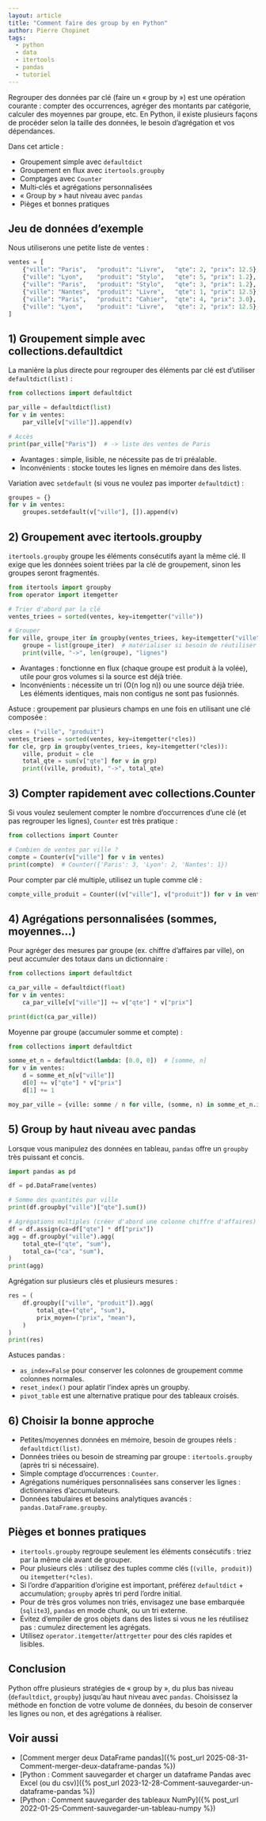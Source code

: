 ```yaml
---
layout: article
title: "Comment faire des group by en Python"
author: Pierre Chopinet
tags:
  - python
  - data
  - itertools
  - pandas
  - tutoriel
---
```


Regrouper des données par clé (faire un « group by ») est une opération courante : compter des occurrences, agréger des montants par catégorie, calculer des moyennes par groupe, etc. En Python, il existe plusieurs façons de procéder selon la taille des données, le besoin d’agrégation et vos dépendances.
<!--more-->

Dans cet article :
- Groupement simple avec `defaultdict`
- Groupement en flux avec `itertools.groupby`
- Comptages avec `Counter`
- Multi‑clés et agrégations personnalisées
- « Group by » haut niveau avec `pandas`
- Pièges et bonnes pratiques

## Jeu de données d’exemple

Nous utiliserons une petite liste de ventes :

```python
ventes = [
    {"ville": "Paris",   "produit": "Livre",   "qte": 2, "prix": 12.5},
    {"ville": "Lyon",    "produit": "Stylo",   "qte": 5, "prix": 1.2},
    {"ville": "Paris",   "produit": "Stylo",   "qte": 3, "prix": 1.2},
    {"ville": "Nantes",  "produit": "Livre",   "qte": 1, "prix": 12.5},
    {"ville": "Paris",   "produit": "Cahier",  "qte": 4, "prix": 3.0},
    {"ville": "Lyon",    "produit": "Livre",   "qte": 2, "prix": 12.5},
]
```

## 1) Groupement simple avec collections.defaultdict

La manière la plus directe pour regrouper des éléments par clé est d’utiliser `defaultdict(list)` :

```python
from collections import defaultdict

par_ville = defaultdict(list)
for v in ventes:
    par_ville[v["ville"]].append(v)

# Accès
print(par_ville["Paris"])  # -> liste des ventes de Paris
```

- Avantages : simple, lisible, ne nécessite pas de tri préalable.
- Inconvénients : stocke toutes les lignes en mémoire dans des listes.

Variation avec `setdefault` (si vous ne voulez pas importer `defaultdict`) :

```python
groupes = {}
for v in ventes:
    groupes.setdefault(v["ville"], []).append(v)
```

## 2) Groupement avec itertools.groupby

`itertools.groupby` groupe les éléments consécutifs ayant la même clé. Il exige que les données soient triées par la clé de groupement, sinon les groupes seront fragmentés.

```python
from itertools import groupby
from operator import itemgetter

# Trier d'abord par la clé
ventes_triees = sorted(ventes, key=itemgetter("ville"))

# Grouper
for ville, groupe_iter in groupby(ventes_triees, key=itemgetter("ville")):
    groupe = list(groupe_iter)  # matérialiser si besoin de réutiliser
    print(ville, "->", len(groupe), "lignes")
```

- Avantages : fonctionne en flux (chaque groupe est produit à la volée), utile pour gros volumes si la source est déjà triée.
- Inconvénients : nécessite un tri (O(n log n)) ou une source déjà triée. Les éléments identiques, mais non contigus ne sont pas fusionnés.

Astuce : groupement par plusieurs champs en une fois en utilisant une clé composée :

```python
cles = ("ville", "produit")
ventes_triees = sorted(ventes, key=itemgetter(*cles))
for cle, grp in groupby(ventes_triees, key=itemgetter(*cles)):
    ville, produit = cle
    total_qte = sum(v["qte"] for v in grp)
    print((ville, produit), "->", total_qte)
```

## 3) Compter rapidement avec collections.Counter

Si vous voulez seulement compter le nombre d’occurrences d’une clé (et pas regrouper les lignes), `Counter` est très pratique :

```python
from collections import Counter

# Combien de ventes par ville ?
compte = Counter(v["ville"] for v in ventes)
print(compte)  # Counter({'Paris': 3, 'Lyon': 2, 'Nantes': 1})
```

Pour compter par clé multiple, utilisez un tuple comme clé :

```python
compte_ville_produit = Counter((v["ville"], v["produit"]) for v in ventes)
```

## 4) Agrégations personnalisées (sommes, moyennes…)

Pour agréger des mesures par groupe (ex. chiffre d’affaires par ville), on peut accumuler des totaux dans un dictionnaire :

```python
from collections import defaultdict

ca_par_ville = defaultdict(float)
for v in ventes:
    ca_par_ville[v["ville"]] += v["qte"] * v["prix"]

print(dict(ca_par_ville))
```

Moyenne par groupe (accumuler somme et compte) :

```python
from collections import defaultdict

somme_et_n = defaultdict(lambda: [0.0, 0])  # [somme, n]
for v in ventes:
    d = somme_et_n[v["ville"]]
    d[0] += v["qte"] * v["prix"]
    d[1] += 1

moy_par_ville = {ville: somme / n for ville, (somme, n) in somme_et_n.items()}
```

## 5) Group by haut niveau avec pandas

Lorsque vous manipulez des données en tableau, `pandas` offre un `groupby` très puissant et concis.

```python
import pandas as pd

df = pd.DataFrame(ventes)

# Somme des quantités par ville
print(df.groupby("ville")["qte"].sum())

# Agrégations multiples (créer d'abord une colonne chiffre d'affaires)
df = df.assign(ca=df["qte"] * df["prix"])
agg = df.groupby("ville").agg(
    total_qte=("qte", "sum"),
    total_ca=("ca", "sum"),
)
print(agg)
```

Agrégation sur plusieurs clés et plusieurs mesures :

```python
res = (
    df.groupby(["ville", "produit"]).agg(
        total_qte=("qte", "sum"),
        prix_moyen=("prix", "mean"),
    )
)
print(res)
```

Astuces pandas :
- `as_index=False` pour conserver les colonnes de groupement comme colonnes normales.
- `reset_index()` pour aplatir l’index après un groupby.
- `pivot_table` est une alternative pratique pour des tableaux croisés.

## 6) Choisir la bonne approche

- Petites/moyennes données en mémoire, besoin de groupes réels : `defaultdict(list)`.
- Données triées ou besoin de streaming par groupe : `itertools.groupby` (après tri si nécessaire).
- Simple comptage d’occurrences : `Counter`.
- Agrégations numériques personnalisées sans conserver les lignes : dictionnaires d’accumulateurs.
- Données tabulaires et besoins analytiques avancés : `pandas.DataFrame.groupby`.

## Pièges et bonnes pratiques

- `itertools.groupby` regroupe seulement les éléments consécutifs : triez par la même clé avant de grouper.
- Pour plusieurs clés : utilisez des tuples comme clés (`(ville, produit)`) ou `itemgetter(*cles)`.
- Si l’ordre d’apparition d’origine est important, préférez `defaultdict` + accumulation; `groupby` après tri perd l’ordre initial.
- Pour de très gros volumes non triés, envisagez une base embarquée (`sqlite3`), `pandas` en mode chunk, ou un tri externe.
- Évitez d’empiler de gros objets dans des listes si vous ne les réutilisez pas : cumulez directement les agrégats.
- Utilisez `operator.itemgetter`/`attrgetter` pour des clés rapides et lisibles.

## Conclusion

Python offre plusieurs stratégies de « group by », du plus bas niveau (`defaultdict`, `groupby`) jusqu’au haut niveau avec `pandas`.
Choisissez la méthode en fonction de votre volume de données, du besoin de conserver les lignes ou non, et des agrégations à réaliser.

## Voir aussi

- [Comment merger deux DataFrame pandas]({% post_url 2025-08-31-Comment-merger-deux-dataframe-pandas %})
- [Python : Comment sauvegarder et charger un dataframe Pandas avec Excel (ou du csv)]({% post_url 2023-12-28-Comment-sauvegarder-un-dataframe-pandas %})
- [Python : Comment sauvegarder des tableaux NumPy]({% post_url 2022-01-25-Comment-sauvegarder-un-tableau-numpy %})
